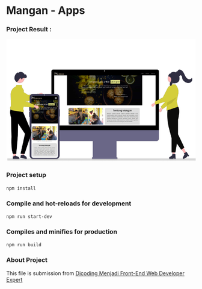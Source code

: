 # Mangan - Apps
### Project Result :
<img src="src/public/mangan.png" >

### Project setup
```
npm install
```

### Compile and hot-reloads for development
```
npm run start-dev
```

### Compiles and minifies for production
```
npm run build
```

### About Project
This file is submission from [Dicoding Menjadi Front-End Web Developer Expert](https://www.dicoding.com/academies/219)
